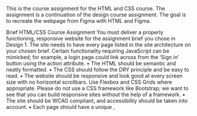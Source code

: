 This is the course assignment for the HTML and CSS course. The assignment is a continuation of the design course assignment. The goal is to recreate the webpage from Figma with HTML and Figma. 


Brief
HTML/CSS Course Assignment
 You must deliver a properly functioning, responsive website for the assignment brief you chose in Design 1.
The site needs to have every page listed in the site architecture on your chosen brief. Certain functionality requiring JavaScript can be mimicked; for example, a login page could link across from the ‘Sign in’ button using the action attribute.
• The HTML should be semantic and neatly formatted.
• The CSS should follow the DRY principle and be easy to read.
• The website should be responsive and look good at every screen size with no
horizontal scrollbars. Use Flexbox and CSS Grids where appropriate. Please do not use a CSS framework like Bootstrap; we want to see that you can build responsive sites without the help of a framework.
• The site should be WCAG compliant, and accessibility should be taken into account.
• Each page should have a unique <meta name="description">, <title>, and <h1>.
• You should not use copied code in your submission. All code submitted must be
written by yourself. You may use external sources to show you how to achieve specific effects, which should be included in your report.
Process
1. Look at your prototype and consider how you will translate your design into HTML and CSS. Which elements will need to move on small screens? Which techniques will you require?
2. Write your HTML and CSS, ensuring your HTML is semantic and bug-free and your CSS follows DRY principles.
3. Use media queries, flex and/or grid to make your website responsive across screen sizes.
4. Test your website using your developer tools and also test on major browsers and various devices.
5. Validate your code using the Markup Validation Service
6. Use the WAVE Web Accessibility Evaluation Tools to test that your site matches best
practices for accessibility
7. When your site is ready, post it on the HTML and CSS – Peer feedback section on
Moodle for peer review.
8. Look at the work of your peers and write a review for them.
9. Make adjustments based on the feedback you gather from peers.
10. Submit on moodle.
Delivery
1. Please include a link to your live site, deployed on Netlify or GitHub Pages
2. Please include a link to your public GitHub repo containing your code
3. Write a short reflection of your work for this CA.
4. The marking criteria for the assignment is listed below.